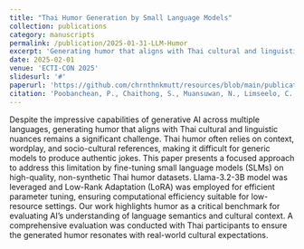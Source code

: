 ```yaml
---
title: "Thai Humor Generation by Small Language Models"
collection: publications
category: manuscripts
permalink: /publication/2025-01-31-LLM-Humor
excerpt: 'Generating humor that aligns with Thai cultural and linguistic nuances is challenging for generative AI. This paper addresses this by fine-tuning small language models (SLMs) on high-quality, non-synthetic Thai humor datasets. The Llama-3.2-3B model and Low-Rank Adaptation (LoRA) were used for efficient parameter tuning. A comprehensive evaluation with Thai participants ensured the generated humor resonated with cultural expectations.'
date: 2025-02-01
venue: 'ECTI-CON 2025'
slidesurl: '#'
paperurl: 'https://github.com/chrnthnkmutt/resources/blob/main/publications/paper1.pdf'
citation: 'Poobanchean, P., Chaithong, S., Muansuwan, N., Limseelo, C., Sirinaovakul, B., & Suwannahong, K. (2025). Thai Humor Generation by Small Language Models. King Mongkut’s University of Technology Thonburi.'
---
```


Despite the impressive capabilities of generative AI across multiple languages, generating humor that aligns with Thai cultural and linguistic nuances remains a significant challenge. Thai humor often relies on context, wordplay, and socio-cultural references, making it difficult for generic models to produce authentic jokes. This paper presents a focused approach to address this limitation by fine-tuning small language models (SLMs) on high-quality, non-synthetic Thai humor datasets. Llama-3.2-3B model was leveraged and Low-Rank Adaptation (LoRA) was employed for efficient parameter tuning, ensuring computational efficiency suitable for low-resource settings. Our work highlights humor as a critical benchmark for evaluating AI’s understanding of language semantics and cultural context. A comprehensive evaluation was conducted with Thai participants to ensure the generated humor resonates with real-world cultural expectations. 